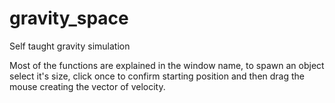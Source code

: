 # gravity_space
Self taught gravity simulation

Most of the functions are explained in the window name, to spawn an object select it's size, click once to confirm starting position and then drag the mouse creating the 
vector of velocity.
